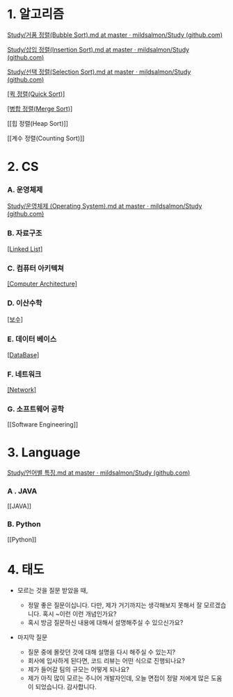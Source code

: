 # 1. 알고리즘

[Study/거품 정렬(Bubble Sort).md at master · mildsalmon/Study (github.com)](https://github.com/mildsalmon/Study/blob/master/Interview/Algorithm/%EA%B1%B0%ED%92%88%20%EC%A0%95%EB%A0%AC(Bubble%20Sort).md)

[Study/삽입 정렬(Insertion Sort).md at master · mildsalmon/Study (github.com)](https://github.com/mildsalmon/Study/blob/master/Interview/Algorithm/%EC%82%BD%EC%9E%85%20%EC%A0%95%EB%A0%AC(Insertion%20Sort).md)

[Study/선택 정렬(Selection Sort).md at master · mildsalmon/Study (github.com)](https://github.com/mildsalmon/Study/blob/master/Interview/Algorithm/%EC%84%A0%ED%83%9D%20%EC%A0%95%EB%A0%AC(Selection%20Sort).md)

[[퀵 정렬(Quick Sort)]](https://github.com/mildsalmon/Study/blob/master/Interview/Algorithm/%ED%80%B5%20%EC%A0%95%EB%A0%AC(Quick%20Sort).md)

[[병합 정렬(Merge Sort)]](https://github.com/mildsalmon/Study/blob/master/Interview/Algorithm/%EB%B3%91%ED%95%A9%20%EC%A0%95%EB%A0%AC(Merge%20Sort).md)

[[힙 정렬(Heap Sort)]]

[[계수 정렬(Counting Sort)]]

# 2. CS

### A. 운영체제

[Study/운영체제 (Operating System).md at master · mildsalmon/Study (github.com)](https://github.com/mildsalmon/Study/blob/master/Interview/Computer%20Science/Operating%20System/%EC%9A%B4%EC%98%81%EC%B2%B4%EC%A0%9C%20(Operating%20System).md)

### B. 자료구조

[[Linked List]](https://github.com/mildsalmon/Study/blob/master/Interview/Computer%20Science/Data%20Structure/Linked%20List.md)

### C. 컴퓨터 아키텍쳐

[[Computer Architecture]](https://github.com/mildsalmon/Study/blob/master/Interview/Computer%20Science/Computer%20Architecture/Computer%20Architecture.md)

### D. 이산수학

[[보수]](https://github.com/mildsalmon/Study/blob/master/Interview/Computer%20Science/Discrete%20Math/%EB%B3%B4%EC%88%98.md)

### E. 데이터 베이스

[[DataBase]](https://github.com/mildsalmon/Study/blob/master/Interview/Computer%20Science/DataBase/DataBase.md)

### F. 네트워크

[[Network]](https://github.com/mildsalmon/Study/blob/master/Interview/Computer%20Science/Network/Network.md)

### G. 소프트웨어 공학

[[Software Engineering]]


# 3. Language

[Study/언어별 특징.md at master · mildsalmon/Study (github.com)](https://github.com/mildsalmon/Study/blob/master/Interview/Language/%EA%B8%B0%EC%B4%88.md)

### A . JAVA

[[JAVA]]

### B. Python

[[Python]]

# 4. 태도

- 모르는 것을 질문 받았을 때,
	- 정말 좋은 질문이십니다. 다만, 제가 거기까지는 생각해보지 못해서 잘 모르겠습니다. 혹시 ~이런 이런 개념인가요?
	- 혹시 방금 질문하신 내용에 대해서 설명해주실 수 있으신가요?

- 마지막 질문
	- 질문 중에 몰랏던 것에 대해 설명을 다시 해주실 수 있는지?
	- 회사에 입사하게 된다면, 코드 리뷰는 어떤 식으로 진행되나요?
	- 제가 들어갈 팀의 규모는 어떻게 되나요?
	- 제가 아직 많이 모르는 주니어 개발자인데, 오늘 면접이 정말 저에게 많은 도움이 되었습니다. 감사합니다.
